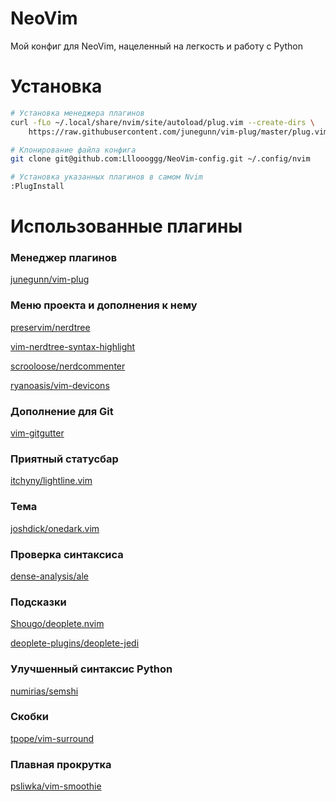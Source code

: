 # NeoVim
Мой конфиг для NeoVim, нацеленный на легкость и работу с Python

# Установка
```sh
# Установка менеджера плагинов
curl -fLo ~/.local/share/nvim/site/autoload/plug.vim --create-dirs \
    https://raw.githubusercontent.com/junegunn/vim-plug/master/plug.vim

# Клонирование файла конфига
git clone git@github.com:Llloooggg/NeoVim-config.git ~/.config/nvim

# Установка указанных плагинов в самом Nvim
:PlugInstall
```

# Использованные плагины

### Менеджер плагинов
[junegunn/vim-plug](https://github.com/junegunn/vim-plug)

### Меню проекта и дополнения к нему
[preservim/nerdtree](http://github.com/preservim/nerdtree)

[vim-nerdtree-syntax-highlight](http://github.com/tiagofumo/vim-nerdtree-syntax-highlight)

[scrooloose/nerdcommenter](http://github.com/scrooloose/nerdcommenter)

[ryanoasis/vim-devicons](http://github.com/ryanoasis/vim-devicons)

### Дополнение для Git
[vim-gitgutter](http://github.com/airblade/vim-gitgutter)

### Приятный статусбар
[itchyny/lightline.vim](http://github.com/itchyny/lightline.vim)

### Тема
[joshdick/onedark.vim](http://github.com/joshdick/onedark.vim)

### Проверка cинтаксиса
[dense-analysis/ale](http://github.com/dense-analysis/ale)

### Подсказки 
[Shougo/deoplete.nvim](http://github.com/Shougo/deoplete.nvim)

[deoplete-plugins/deoplete-jedi](http://github.com/deoplete-plugins/deoplete-jedi)

### Улучшенный синтаксис Python
[numirias/semshi](http://github.com/numirias/semshi)

### Скобки
[tpope/vim-surround](http://github.com/tpope/vim-surround)

### Плавная прокрутка
[psliwka/vim-smoothie](http://github.com/psliwka/vim-smoothie)
